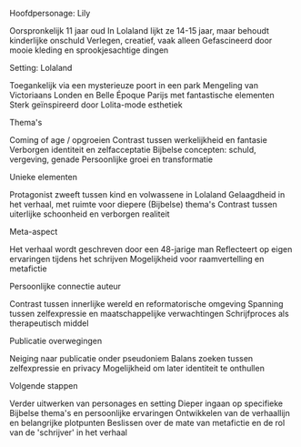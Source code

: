 Hoofdpersonage: Lily

Oorspronkelijk 11 jaar oud
In Lolaland lijkt ze 14-15 jaar, maar behoudt kinderlijke onschuld
Verlegen, creatief, vaak alleen
Gefascineerd door mooie kleding en sprookjesachtige dingen

Setting: Lolaland

Toegankelijk via een mysterieuze poort in een park
Mengeling van Victoriaans Londen en Belle Époque Parijs met fantastische elementen
Sterk geïnspireerd door Lolita-mode esthetiek

Thema's

Coming of age / opgroeien
Contrast tussen werkelijkheid en fantasie
Verborgen identiteit en zelfacceptatie
Bijbelse concepten: schuld, vergeving, genade
Persoonlijke groei en transformatie

Unieke elementen

Protagonist zweeft tussen kind en volwassene in Lolaland
Gelaagdheid in het verhaal, met ruimte voor diepere (Bijbelse) thema's
Contrast tussen uiterlijke schoonheid en verborgen realiteit

Meta-aspect

Het verhaal wordt geschreven door een 48-jarige man
Reflecteert op eigen ervaringen tijdens het schrijven
Mogelijkheid voor raamvertelling en metafictie

Persoonlijke connectie auteur

Contrast tussen innerlijke wereld en reformatorische omgeving
Spanning tussen zelfexpressie en maatschappelijke verwachtingen
Schrijfproces als therapeutisch middel

Publicatie overwegingen

Neiging naar publicatie onder pseudoniem
Balans zoeken tussen zelfexpressie en privacy
Mogelijkheid om later identiteit te onthullen

Volgende stappen

Verder uitwerken van personages en setting
Dieper ingaan op specifieke Bijbelse thema's en persoonlijke ervaringen
Ontwikkelen van de verhaallijn en belangrijke plotpunten
Beslissen over de mate van metafictie en de rol van de 'schrijver' in het verhaal